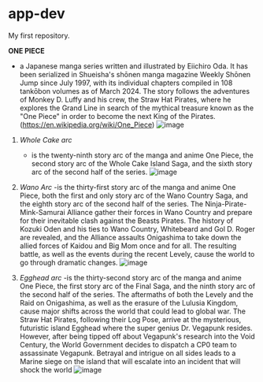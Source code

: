 # app-dev
My first repository.

**ONE PIECE**
- a Japanese manga series written and illustrated by Eiichiro Oda. It has been serialized in Shueisha's shōnen manga magazine Weekly Shōnen Jump since July 1997, with its individual chapters compiled in 108 tankōbon volumes as of March 2024. The story follows the adventures of Monkey D. Luffy and his crew, the Straw Hat Pirates, where he explores the Grand Line in search of the mythical treasure known as the "One Piece" in order to become the next King of the Pirates.
(https://en.wikipedia.org/wiki/One_Piece)
![image](https://github.com/dolendo/app-dev/assets/169524936/07700337-dff4-4211-b6cd-9a2638664528)


1. *Whole Cake arc*
   -  is the twenty-ninth story arc of the manga and anime One Piece, the second story arc of the Whole Cake Island Saga, and the sixth story arc of the second half of the series.
![image](https://github.com/dolendo/app-dev/assets/169524936/2a0a5add-0ea1-4599-b479-c998fddb98d7)

2. *Wano Arc*
   -is the thirty-first story arc of the manga and anime One Piece, both the first and only story arc of the Wano Country Saga, and the eighth story arc of the second half of the series.
The Ninja-Pirate-Mink-Samurai Alliance gather their forces in Wano Country and prepare for their inevitable clash against the Beasts Pirates. The history of Kozuki Oden and his ties to Wano Country, Whitebeard and Gol D. Roger are revealed, and the Alliance assaults Onigashima to take down the allied forces of Kaidou and Big Mom once and for all. The resulting battle, as well as the events during the recent Levely, cause the world to go through dramatic changes.
![image](https://github.com/dolendo/app-dev/assets/169524936/c04c766a-d3b9-4187-9810-5247280d7e66)

4. *Egghead arc*
   -is the thirty-second story arc of the manga and anime One Piece, the first story arc of the Final Saga, and the ninth story arc of the second half of the series.
The aftermaths of both the Levely and the Raid on Onigashima, as well as the erasure of the Lulusia Kingdom, cause major shifts across the world that could lead to global war. The Straw Hat Pirates, following their Log Pose, arrive at the mysterious, futuristic island Egghead where the super genius Dr. Vegapunk resides. However, after being tipped off about Vegapunk's research into the Void Century, the World Government decides to dispatch a CP0 team to assassinate Vegapunk. Betrayal and intrigue on all sides leads to a Marine siege on the island that will escalate into an incident that will shock the world
![image](https://github.com/dolendo/app-dev/assets/169524936/82995b57-4748-432d-ad47-2c653466217d)

